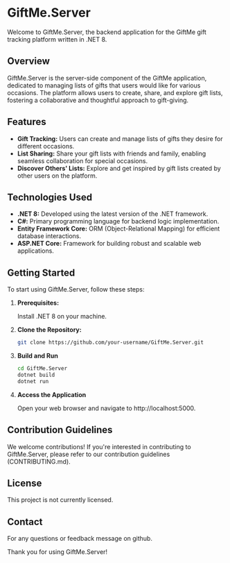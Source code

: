 # GiftMe.Server

Welcome to GiftMe.Server, the backend application for the GiftMe gift tracking platform written in .NET 8.

## Overview

GiftMe.Server is the server-side component of the GiftMe application, dedicated to managing lists of gifts that users would like for various occasions. The platform allows users to create, share, and explore gift lists, fostering a collaborative and thoughtful approach to gift-giving.

## Features

- **Gift Tracking:** Users can create and manage lists of gifts they desire for different occasions.
- **List Sharing:** Share your gift lists with friends and family, enabling seamless collaboration for special occasions.
- **Discover Others' Lists:** Explore and get inspired by gift lists created by other users on the platform.

## Technologies Used

- **.NET 8:** Developed using the latest version of the .NET framework.
- **C#:** Primary programming language for backend logic implementation.
- **Entity Framework Core:** ORM (Object-Relational Mapping) for efficient database interactions.
- **ASP.NET Core:** Framework for building robust and scalable web applications.

## Getting Started

To start using GiftMe.Server, follow these steps:

1. **Prerequisites:**

   Install .NET 8 on your machine.

2. **Clone the Repository:**
   ```bash 
   git clone https://github.com/your-username/GiftMe.Server.git
   ```
3. **Build and Run**
   ```bash
   cd GiftMe.Server
   dotnet build
   dotnet run
   ``` 
4. **Access the Application**
   
   Open your web browser and navigate to http://localhost:5000.

## Contribution Guidelines
We welcome contributions! If you're interested in contributing to GiftMe.Server, please refer to our contribution guidelines (CONTRIBUTING.md).

## License
This project is not currently licensed.

## Contact
For any questions or feedback message on github.

Thank you for using GiftMe.Server!

